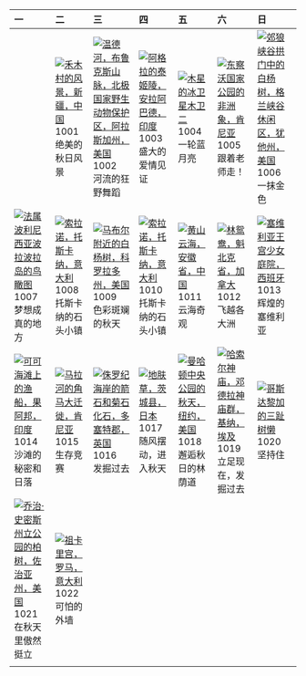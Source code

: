 | 一                                                                                                                                                                                                 | 二                                                                                                                                                                                           | 三                                                                                                                                                                                                              | 四                                                                                                                                                                                                     | 五                                                                                                                                                                                                    | 六                                                                                                                                                                                               | 日                                                                                                                                                                                              |
|:--------------------------------------------------------------------------------------------------------------------------------------------------------------------------------------------------|:--------------------------------------------------------------------------------------------------------------------------------------------------------------------------------------------|:---------------------------------------------------------------------------------------------------------------------------------------------------------------------------------------------------------------|:------------------------------------------------------------------------------------------------------------------------------------------------------------------------------------------------------|:-----------------------------------------------------------------------------------------------------------------------------------------------------------------------------------------------------|:------------------------------------------------------------------------------------------------------------------------------------------------------------------------------------------------|:-----------------------------------------------------------------------------------------------------------------------------------------------------------------------------------------------|
|                                                                                                                                                                                                   | [![](https://www.bing.com/th?id=OHR.NationalDay2024_ZH-CN7026189162_320x240.jpg '禾木村的风景，新疆，中国')](https://www.bing.com/th?id=OHR.NationalDay2024_ZH-CN7026189162_UHD.jpg)<br>1001<br>绝美的秋日风景 | [![](https://www.bing.com/th?id=OHR.WindRiverAlaska_ZH-CN7317039321_320x240.jpg '温德河，布鲁克斯山脉，北极国家野生动物保护区，阿拉斯加州，美国')](https://www.bing.com/th?id=OHR.WindRiverAlaska_ZH-CN7317039321_UHD.jpg)<br>1002<br>河流的狂野舞蹈 | [![](https://www.bing.com/th?id=OHR.TajMahalReflection_ZH-CN7498774173_320x240.jpg '阿格拉的泰姬陵，安拉阿巴德，印度')](https://www.bing.com/th?id=OHR.TajMahalReflection_ZH-CN7498774173_UHD.jpg)<br>1003<br>盛大的爱情见证 | [![](https://www.bing.com/th?id=OHR.EuropaMoon_ZH-CN0149249980_320x240.jpg '木星的冰卫星木卫二')](https://www.bing.com/th?id=OHR.EuropaMoon_ZH-CN0149249980_UHD.jpg)<br>1004<br>一轮蓝月亮                         | [![](https://www.bing.com/th?id=OHR.ElephantTeacher_ZH-CN0543308499_320x240.jpg '东察沃国家公园的非洲象，肯尼亚')](https://www.bing.com/th?id=OHR.ElephantTeacher_ZH-CN0543308499_UHD.jpg)<br>1005<br>跟着老师走！   | [![](https://www.bing.com/th?id=OHR.CoyoteGulch_ZH-CN2869463336_320x240.jpg '郊狼峡谷拱门中的白杨树，格兰峡谷休闲区，犹他州，美国')](https://www.bing.com/th?id=OHR.CoyoteGulch_ZH-CN2869463336_UHD.jpg)<br>1006<br>一抹金色 |
| [![](https://www.bing.com/th?id=OHR.BoraPapeete_ZH-CN1991283465_320x240.jpg '法属波利尼西亚波拉波拉岛的鸟瞰图')](https://www.bing.com/th?id=OHR.BoraPapeete_ZH-CN1991283465_UHD.jpg)<br>1007<br>梦想成真的地方           | [![](https://www.bing.com/th?id=OHR.SoranoItaly_ZH-CN1190725201_320x240.jpg '索拉诺，托斯卡纳，意大利')](https://www.bing.com/th?id=OHR.SoranoItaly_ZH-CN1190725201_UHD.jpg)<br>1008<br>托斯卡纳的石头小镇       | [![](https://www.bing.com/th?id=OHR.AspensColorado_ZH-CN0132780533_320x240.jpg '马布尔附近的白杨树，科罗拉多州，美国')](https://www.bing.com/th?id=OHR.AspensColorado_ZH-CN0132780533_UHD.jpg)<br>1009<br>色彩斑斓的秋天                | [![](https://www.bing.com/th?id=OHR.SoranoItaly_ZH-CN5842160079_320x240.jpg '索拉诺，托斯卡纳，意大利')](https://www.bing.com/th?id=OHR.SoranoItaly_ZH-CN5842160079_UHD.jpg)<br>1010<br>托斯卡纳的石头小镇                 | [![](https://www.bing.com/th?id=OHR.Chongyang2024_ZH-CN4180097837_320x240.jpg '黄山云海，安徽省，中国')](https://www.bing.com/th?id=OHR.Chongyang2024_ZH-CN4180097837_UHD.jpg)<br>1011<br>云海奇观                  | [![](https://www.bing.com/th?id=OHR.QuebecDuck_ZH-CN0588954873_320x240.jpg '林鸳鸯，魁北克省，加拿大')](https://www.bing.com/th?id=OHR.QuebecDuck_ZH-CN0588954873_UHD.jpg)<br>1012<br>飞越各大洲                 | [![](https://www.bing.com/th?id=OHR.AlcazarSeville_ZH-CN5581795099_320x240.jpg '塞维利亚王宫少女庭院，西班牙')](https://www.bing.com/th?id=OHR.AlcazarSeville_ZH-CN5581795099_UHD.jpg)<br>1013<br>辉煌的塞维利亚    |
| [![](https://www.bing.com/th?id=OHR.CocoBeach_ZH-CN7503553722_320x240.jpg '可可海滩上的渔船，果阿邦，印度')](https://www.bing.com/th?id=OHR.CocoBeach_ZH-CN7503553722_UHD.jpg)<br>1014<br>沙滩的秘密和日落               | [![](https://www.bing.com/th?id=OHR.MaraMigration_ZH-CN8215566853_320x240.jpg '马拉河的角马大迁徙，肯尼亚')](https://www.bing.com/th?id=OHR.MaraMigration_ZH-CN8215566853_UHD.jpg)<br>1015<br>生存竞赛       | [![](https://www.bing.com/th?id=OHR.FossilsDorset_ZH-CN8722623801_320x240.jpg '侏罗纪海岸的箭石和菊石化石，多塞特郡，英国')](https://www.bing.com/th?id=OHR.FossilsDorset_ZH-CN8722623801_UHD.jpg)<br>1016<br>发掘过去                  | [![](https://www.bing.com/th?id=OHR.KochiaJapan_ZH-CN9896157139_320x240.jpg '地肤草，茨城县，日本')](https://www.bing.com/th?id=OHR.KochiaJapan_ZH-CN9896157139_UHD.jpg)<br>1017<br>随风摆动，进入秋天                   | [![](https://www.bing.com/th?id=OHR.CentralParkAutumn_ZH-CN2757358246_320x240.jpg '曼哈顿中央公园的秋天，纽约，美国')](https://www.bing.com/th?id=OHR.CentralParkAutumn_ZH-CN2757358246_UHD.jpg)<br>1018<br>邂逅秋日的林荫道 | [![](https://www.bing.com/th?id=OHR.DenderaTemple_ZH-CN3097745887_320x240.jpg '哈索尔神庙，邓德拉神庙群，基纳，埃及')](https://www.bing.com/th?id=OHR.DenderaTemple_ZH-CN3097745887_UHD.jpg)<br>1019<br>立足现在，发掘过去 | [![](https://www.bing.com/th?id=OHR.SmilingSloth_ZH-CN4646662964_320x240.jpg '哥斯达黎加的三趾树懒')](https://www.bing.com/th?id=OHR.SmilingSloth_ZH-CN4646662964_UHD.jpg)<br>1020<br>坚持住                |
| [![](https://www.bing.com/th?id=OHR.AutumnCypress_ZH-CN5099875619_320x240.jpg '乔治·史密斯州立公园的柏树，佐治亚州，美国')](https://www.bing.com/th?id=OHR.AutumnCypress_ZH-CN5099875619_UHD.jpg)<br>1021<br>在秋天里傲然挺立 | [![](https://www.bing.com/th?id=OHR.MonsterDoor_ZH-CN6613337019_320x240.jpg '祖卡里宫，罗马，意大利')](https://www.bing.com/th?id=OHR.MonsterDoor_ZH-CN6613337019_UHD.jpg)<br>1022<br>可怕的外墙            |                                                                                                                                                                                                                |                                                                                                                                                                                                       |                                                                                                                                                                                                      |                                                                                                                                                                                                 |                                                                                                                                                                                                |
|                                                                                                                                                                                                   |                                                                                                                                                                                             |                                                                                                                                                                                                                |                                                                                                                                                                                                       |                                                                                                                                                                                                      |                                                                                                                                                                                                 |                                                                                                                                                                                                |